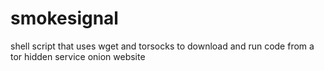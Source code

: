 # smokesignal
shell script that uses wget and torsocks to download and run code from a tor hidden service onion website
